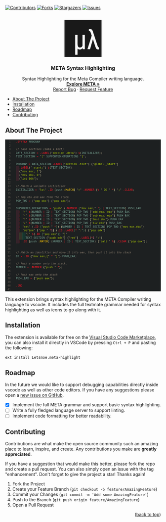 [![Contributors][contributors-shield]][contributors-url]
[![Forks][forks-shield]][forks-url]
[![Stargazers][stars-shield]][stars-url]
[![Issues][issues-shield]][issues-url]

<!-- PROJECT LOGO -->
<br />
<div align="center">
  <a href="https://github.com/the-meta-lang/meta-syntax-highlight">
    <img src="icons/dark.png" alt="Logo" width="120" height="120">
  </a>

<h3 align="center">META Syntax Highlighting</h3>

  <p align="center">
    Syntax Highlighting for the Meta Compiler writing language.
    <br />
    <a href="https://github.com/the-meta-lang/meta"><strong>Explore META »</strong></a>
    <br />
    <a href="https://github.com/the-meta-lang/meta-syntax-highlight/issues">Report Bug</a>
    ·
    <a href="https://github.com/the-meta-lang/meta-syntax-highlight/issues">Request Feature</a>
  </p>
</div>

- [About The Project](#about-the-project)
- [Installation](#installation)
- [Roadmap](#roadmap)
- [Contributing](#contributing)


## About The Project

![Highlighting Preview](images/preview.png)

This extension brings syntax highlighting for the META Compiler writing language to vscode. It includes the full textmate grammar needed for syntax highlighting as well as icons to go along with it.

## Installation

The extension is available for free on the [Visual Studio Code Marketplace](https://marketplace.visualstudio.com/items?itemName=Letsmoe.meta-highlight), you can also install it directly in VSCode by pressing `Ctrl + P` and pasting the following:

```bash
ext install Letsmoe.meta-highlight
```

## Roadmap

In the future we would like to support debugging capabilities directly inside vscode as well as other code editors. If you have any suggestions please open a [new issue on GitHub](https://github.com/the-meta-lang/meta-syntax-highlight/issues/new?assignees=Letsmoe&labels=bug&template=bug_report.md&title=%5BBUG%5D).

- [x] Implement the full META grammar and support basic syntax highlighting.
- [ ] Write a fully fledged language server to support linting.
- [ ] Implement code formatting for better readability.

## Contributing

Contributions are what make the open source community such an amazing place to learn, inspire, and create. Any contributions you make are **greatly appreciated**.

If you have a suggestion that would make this better, please fork the repo and create a pull request. You can also simply open an issue with the tag "enhancement".
Don't forget to give the project a star! Thanks again!

1. Fork the Project
2. Create your Feature Branch (`git checkout -b feature/AmazingFeature`)
3. Commit your Changes (`git commit -m 'Add some AmazingFeature'`)
4. Push to the Branch (`git push origin feature/AmazingFeature`)
5. Open a Pull Request

<p align="right">(<a href="#readme-top">back to top</a>)</p>

[contributors-shield]: https://img.shields.io/github/contributors/the-meta-lang/meta-syntax-highlight.svg?style=for-the-badge
[contributors-url]: https://github.com/the-meta-lang/meta-syntax-highlight/graphs/contributors
[forks-shield]: https://img.shields.io/github/forks/the-meta-lang/meta-syntax-highlight.svg?style=for-the-badge
[forks-url]: https://github.com/the-meta-lang/meta-syntax-highlight/network/members
[stars-shield]: https://img.shields.io/github/stars/the-meta-lang/meta-syntax-highlight.svg?style=for-the-badge
[stars-url]: https://github.com/the-meta-lang/meta-syntax-highlight/stargazers
[issues-shield]: https://img.shields.io/github/issues/the-meta-lang/meta-syntax-highlight.svg?style=for-the-badge
[issues-url]: https://github.com/the-meta-lang/meta-syntax-highlight/issues